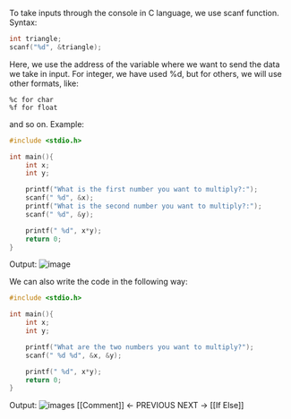 To take inputs through the console in C language, we use scanf function. 
Syntax: 
```C 
int triangle;
scanf("%d", &triangle);
```
Here, we use the address of the variable where we want to send the data we take in input. For integer, we have used %d, but for others, we will use other formats, like: 
```
%c for char
%f for float 
```
and so on. 
Example:
```C
#include <stdio.h>

int main(){
	int x;
	int y;

	printf("What is the first number you want to multiply?:");
	scanf(" %d", &x);
	printf("What is the second number you want to multiply?:");
	scanf(" %d", &y);

	printf(" %d", x*y);
	return 0;
}

```
Output: 
![image](https://github.com/VoIDWALkER7/Neural-Networks-In-C-Notes/blob/main/C%20Concepts/7%20X%203.png)

We can also write the code in the following way: 
```C
#include <stdio.h>

int main(){
	int x;
	int y;

	printf("What are the two numbers you want to multiply?");
	scanf(" %d %d", &x, &y);

	printf(" %d", x*y);
	return 0;
}
```
Output: 
![images](https://github.com/VoIDWALkER7/Neural-Networks-In-C-Notes/blob/main/C%20Concepts/7%20X%208.png)
[[Comment]] ← PREVIOUS
NEXT → [[If Else]] 
